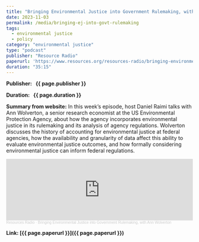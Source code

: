 ```yaml
---
title: "Bringing Environmental Justice into Government Rulemaking, with Ann Wolverton"
date: 2023-11-03
permalink: /media/bringing-ej-into-govt-rulemaking
tags:
  - environmental justice
  - policy
category: "environmental justice"
type: "podcast"
publisher: "Resource Radio"
paperurl: 'https://www.resources.org/resources-radio/bringing-environmental-justice-into-government-rulemaking-with-ann-wolverton/'
duration: "35:15"
---
```


<!-- Google tag (gtag.js) -->
<script async src="https://www.googletagmanager.com/gtag/js?id=G-8CEVZ95BRH"></script>
<script>
  window.dataLayer = window.dataLayer || [];
  function gtag(){dataLayer.push(arguments);}
  gtag('js', new Date());

  gtag('config', 'G-8CEVZ95BRH');
</script>

**<span class="bold-podcast">Publisher: </span>&nbsp;<span class="text-podcast"> {{ page.publisher }}</span>**

**<span class="bold-podcast">Duration: </span>&nbsp;<span class="text-podcast"> {{ page.duration }}</span>**

**<span class="bold-podcast">Summary from website:</span>**
In this week’s episode, host Daniel Raimi talks with Ann Wolverton, a senior research economist at the US Environmental Protection Agency, about how the agency incorporates environmental justice in its rulemaking and its analysis of agency regulations. Wolverton discusses the history of accounting for environmental justice at federal agencies, how the availability and granularity of data affect this ability to evaluate environmental justice outcomes, and how formally considering environmental justice can inform federal regulations.


<iframe width="100%" height="166" scrolling="no" frameborder="no" allow="autoplay" src="https://w.soundcloud.com/player/?url=https%3A//api.soundcloud.com/tracks/1694312142&color=ff5500"></iframe><div style="font-size: 10px; color: #cccccc;line-break: anywhere;word-break: normal;overflow: hidden;white-space: nowrap;text-overflow: ellipsis; font-family: Interstate,Lucida Grande,Lucida Sans Unicode,Lucida Sans,Garuda,Verdana,Tahoma,sans-serif;font-weight: 100;"><a href="https://soundcloud.com/resourcesradio" title="Resources Radio" target="_blank" style="color: #cccccc; text-decoration: none;">Resources Radio</a> · <a href="https://soundcloud.com/resourcesradio/bringing-environmental-justice-into-government-rulemaking-with-ann-wolverton" title="Bringing Environmental Justice into Government Rulemaking, with Ann Wolverton" target="_blank" style="color: #cccccc; text-decoration: none;">Bringing Environmental Justice into Government Rulemaking, with Ann Wolverton</a></div>

**<span class="small-podcast">Link:</span>&nbsp;<span class="links-podcast">[{{ page.paperurl }}]({{ page.paperurl }})</span>**